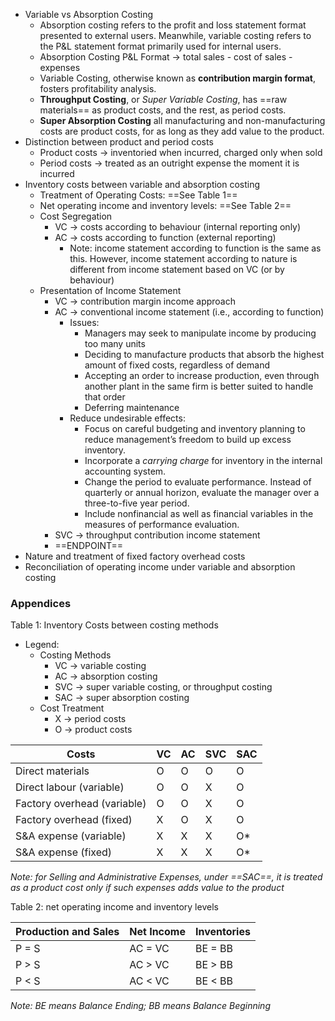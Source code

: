 - Variable vs Absorption Costing
	- Absorption costing refers to the profit and loss statement format presented to external users. Meanwhile, variable costing refers to the P&L statement format primarily used for internal users.
	- Absorption Costing P&L Format → total sales - cost of sales - expenses
	- Variable Costing, otherwise known as **contribution margin format**, fosters profitability analysis.
	- **Throughput Costing**, or *Super Variable Costing*, has ==raw materials== as product costs, and the rest, as period costs.
	- **Super Absorption Costing** all manufacturing and non-manufacturing costs are product costs, for as long as they add value to the product.
- Distinction between product and period costs
	- Product costs → inventoried when incurred, charged only when sold
	- Period costs → treated as an outright expense the moment it is incurred
- Inventory costs between variable and absorption costing
	- Treatment of Operating Costs: ==See Table 1==
	- Net operating income and inventory levels: ==See Table 2==
	- Cost Segregation
		- VC → costs according to behaviour (internal reporting only)
		- AC → costs according to function (external reporting)
			- Note: income statement according to function is the same as this. However, income statement according to nature is different from income statement based on VC (or by behaviour)
	- Presentation of Income Statement
		- VC → contribution margin income approach
		- AC → conventional income statement (i.e., according to function)
			- Issues:
				- Managers may seek to manipulate income by producing too many units
				- Deciding to manufacture products that absorb the highest amount of fixed costs, regardless of demand
				- Accepting an order to increase production, even through another plant in the same firm is better suited to handle that order
				- Deferring maintenance
			- Reduce undesirable effects:
				- Focus on careful budgeting and inventory planning to reduce management’s freedom to build up excess inventory.
				- Incorporate a *carrying charge* for inventory in the internal accounting system.
				- Change the period to evaluate performance. Instead of quarterly or annual horizon, evaluate the manager over a three-to-five year period.
				- Include nonfinancial as well as financial variables in the measures of performance evaluation.
		- SVC → throughput contribution income statement
		- ==ENDPOINT==
- Nature and treatment of fixed factory overhead costs
- Reconciliation of operating income under variable and absorption costing

### Appendices
Table 1: Inventory Costs between costing methods
- Legend:
	- Costing Methods
		- VC → variable costing
		- AC → absorption costing
		- SVC → super variable costing, or throughput costing
		- SAC → super absorption costing
	- Cost Treatment
		- X → period costs
		- O → product costs

| Costs                       | VC  | AC  | SVC | SAC |
| --------------------------- | --- | --- | --- | --- |
| Direct materials            | O   | O   | O   | O   |
| Direct labour (variable)    | O   | O   | X   | O   |
| Factory overhead (variable) | O   | O   | X   | O   |
| Factory overhead (fixed)    | X   | O   | X   | O   |
| S&A expense (variable)      | X   | X   | X   | O*  |
| S&A expense (fixed)         | X   | X   | X   | O*  |
*Note: for Selling and Administrative Expenses, under ==SAC==, it is treated as a product cost only if such expenses adds value to the product*


Table 2: net operating income and inventory levels

| Production and Sales | Net Income | Inventories |
| -------------------- | ---------- | ----------- |
| P = S                | AC = VC    | BE = BB     |
| P > S                | AC > VC    | BE > BB     |
| P < S                | AC < VC    | BE < BB     |
*Note: BE means Balance Ending; BB means Balance Beginning*